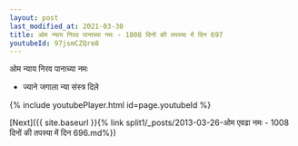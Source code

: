 ```yaml
---
layout: post
last_modified_at: 2021-03-30
title: ओम न्याय निरव पानाच्या नमः - 1008 दिनों की तपस्या में दिन 697
youtubeId: 97jsmCZQre8
---
```

 
 
 ओम न्याय निरव पानाच्या नमः  
 
 -  ज्याने जगाला न्या संस्त्र दिले 
 
  
 
  
 
 
 
 
 
 


{% include youtubePlayer.html id=page.youtubeId %}
 
[Next]({{ site.baseurl }}{% link  split1/_posts/2013-03-26-ओम एवढा नमः - 1008 दिनों की तपस्या में दिन 696.md%})
 
